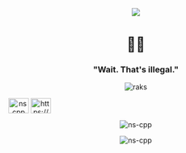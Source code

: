 <p align="center">
  <img src="https://i.hizliresim.com/pzaap00.gif" />
</p>


<h1 align="center">🥷🏼</h1>
<h3 align="center">"Wait. That's illegal."</h3>

<p align="center"> <img src="https://komarev.com/ghpvc/?username=ilovesrc&label=Profile%20views&color=0e75b6&style=flat" alt="raks" /> </p>
<a align="center" href="https://www.hackerrank.com/nscpp" target="blank"><img align="center" src="https://raw.githubusercontent.com/rahuldkjain/github-profile-readme-generator/master/src/images/icons/Social/hackerrank.svg" alt="nscpp" height="30" width="40" /></a>
<a align="center" href="https://discord.gg/https://discord.com/users/318735558597804033" target="blank"><img align="center" src="https://raw.githubusercontent.com/rahuldkjain/github-profile-readme-generator/master/src/images/icons/Social/discord.svg" alt="https://discord.com/users/318735558597804033" height="30" width="40" /></a>
</p>


<p align="center"><img src="https://github-readme-stats.vercel.app/api/top-langs?username=ns-cpp&show_icons=true&theme=onedark&locale=en&layout=compact" alt="ns-cpp" /></p>
<p align="center"><img src="https://github-readme-streak-stats.herokuapp.com/?user=ns-cpp&theme=dark" alt="ns-cpp" /></p>
